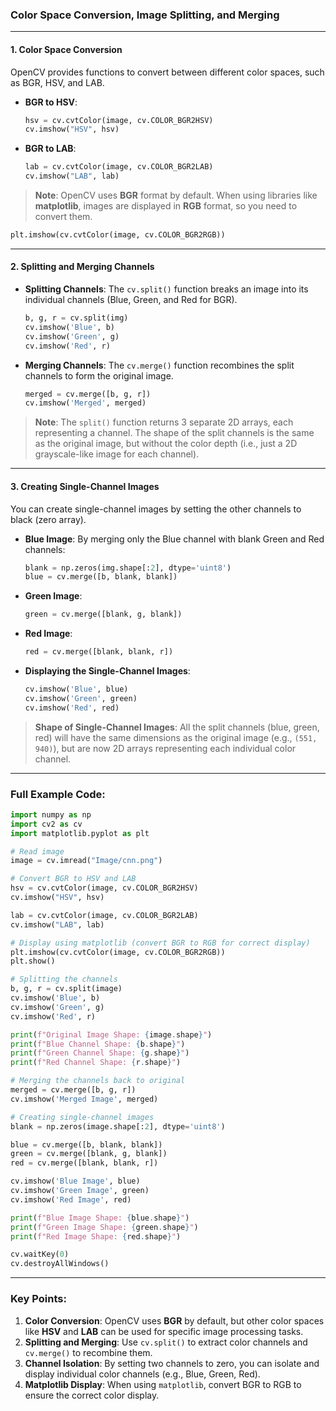 ###  Color Space Conversion, Image Splitting, and Merging

---

#### 1. **Color Space Conversion**

OpenCV provides functions to convert between different color spaces, such as BGR, HSV, and LAB.

- **BGR to HSV**: 
  ```python
  hsv = cv.cvtColor(image, cv.COLOR_BGR2HSV)
  cv.imshow("HSV", hsv)
  ```

- **BGR to LAB**: 
  ```python
  lab = cv.cvtColor(image, cv.COLOR_BGR2LAB)
  cv.imshow("LAB", lab)
  ```

> **Note**: OpenCV uses **BGR** format by default. When using libraries like **matplotlib**, images are displayed in **RGB** format, so you need to convert them.
  ```python
  plt.imshow(cv.cvtColor(image, cv.COLOR_BGR2RGB))
  ```

---

#### 2. **Splitting and Merging Channels**

- **Splitting Channels**: The `cv.split()` function breaks an image into its individual channels (Blue, Green, and Red for BGR).
  ```python
  b, g, r = cv.split(img)
  cv.imshow('Blue', b)
  cv.imshow('Green', g)
  cv.imshow('Red', r)
  ```

- **Merging Channels**: The `cv.merge()` function recombines the split channels to form the original image.
  ```python
  merged = cv.merge([b, g, r])
  cv.imshow('Merged', merged)
  ```

> **Note**: The `split()` function returns 3 separate 2D arrays, each representing a channel. The shape of the split channels is the same as the original image, but without the color depth (i.e., just a 2D grayscale-like image for each channel).

---

#### 3. **Creating Single-Channel Images**

You can create single-channel images by setting the other channels to black (zero array).

- **Blue Image**: By merging only the Blue channel with blank Green and Red channels:
  ```python
  blank = np.zeros(img.shape[:2], dtype='uint8')
  blue = cv.merge([b, blank, blank])
  ```

- **Green Image**:
  ```python
  green = cv.merge([blank, g, blank])
  ```

- **Red Image**:
  ```python
  red = cv.merge([blank, blank, r])
  ```

- **Displaying the Single-Channel Images**:
  ```python
  cv.imshow('Blue', blue)
  cv.imshow('Green', green)
  cv.imshow('Red', red)
  ```

> **Shape of Single-Channel Images**: All the split channels (blue, green, red) will have the same dimensions as the original image (e.g., `(551, 940)`), but are now 2D arrays representing each individual color channel.

---

### Full Example Code:
```python
import numpy as np
import cv2 as cv
import matplotlib.pyplot as plt

# Read image
image = cv.imread("Image/cnn.png")

# Convert BGR to HSV and LAB
hsv = cv.cvtColor(image, cv.COLOR_BGR2HSV)
cv.imshow("HSV", hsv)

lab = cv.cvtColor(image, cv.COLOR_BGR2LAB)
cv.imshow("LAB", lab)

# Display using matplotlib (convert BGR to RGB for correct display)
plt.imshow(cv.cvtColor(image, cv.COLOR_BGR2RGB))
plt.show()

# Splitting the channels
b, g, r = cv.split(image)
cv.imshow('Blue', b)
cv.imshow('Green', g)
cv.imshow('Red', r)

print(f"Original Image Shape: {image.shape}")
print(f"Blue Channel Shape: {b.shape}")
print(f"Green Channel Shape: {g.shape}")
print(f"Red Channel Shape: {r.shape}")

# Merging the channels back to original
merged = cv.merge([b, g, r])
cv.imshow('Merged Image', merged)

# Creating single-channel images
blank = np.zeros(image.shape[:2], dtype='uint8')

blue = cv.merge([b, blank, blank])
green = cv.merge([blank, g, blank])
red = cv.merge([blank, blank, r])

cv.imshow('Blue Image', blue)
cv.imshow('Green Image', green)
cv.imshow('Red Image', red)

print(f"Blue Image Shape: {blue.shape}")
print(f"Green Image Shape: {green.shape}")
print(f"Red Image Shape: {red.shape}")

cv.waitKey(0)
cv.destroyAllWindows()
```

---

### Key Points:
1. **Color Conversion**: OpenCV uses **BGR** by default, but other color spaces like **HSV** and **LAB** can be used for specific image processing tasks.
2. **Splitting and Merging**: Use `cv.split()` to extract color channels and `cv.merge()` to recombine them.
3. **Channel Isolation**: By setting two channels to zero, you can isolate and display individual color channels (e.g., Blue, Green, Red).
4. **Matplotlib Display**: When using `matplotlib`, convert BGR to RGB to ensure the correct color display.



<!-- 
 M DL/intro.md
 M Dl~Tensorflow/Transformer.md
 D Dl~Tensorflow/Transformer2.md
 M index.txt
?? CV/
?? Dl~Tensorflow/SequentialNetwork.md
?? Dl~Tensorflow/UnSupervised.md
?? Video/
 ls CV/
 1_opencv_intro.md
 2_opencv_image_operations.md
 3_opencv_image_transformations_and_contours.md
'4_Color Space Conversion, Image Splitting, and Merging.md'
'5_ Blurring, Bitwise Operations, and Masking.md'

 ls Video/
animal_windows.mp4


give git command
now i want to update this from 17 november ,, note all must be unique message 
also 1 md file in one day , 

commit using date time in git command


 -->